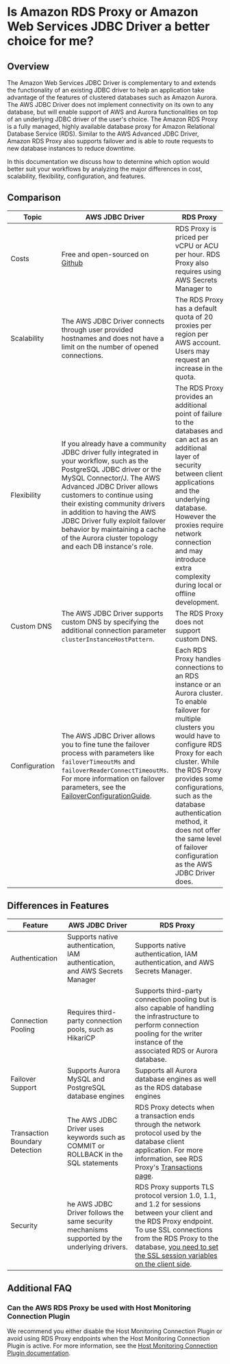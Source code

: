 # Is Amazon RDS Proxy or Amazon Web Services JDBC Driver a better choice for me?

## Overview

The Amazon Web Services JDBC Driver is complementary to and extends the functionality of an existing JDBC driver to help
an application take advantage of the features of clustered databases such as Amazon Aurora.
The AWS JDBC Driver does not implement connectivity on its own to any database, but will enable support of AWS and
Aurora functionalities on top of an underlying JDBC driver of the user's choice.
The Amazon RDS Proxy is a fully managed, highly available database proxy for Amazon Relational Database Service (RDS).
Similar to the AWS Advanced JDBC Driver, Amazon RDS Proxy also supports failover and is able to route requests to new
database instances to reduce downtime.

In this documentation we discuss how to determine which option would better suit your workflows
by analyzing the major differences in cost, scalability, flexibility, configuration, and features.

## Comparison

| Topic         | AWS JDBC Driver                                                                                                                                                                                                                                                                                                                                                                                           | RDS Proxy                                                                                                                                                                                                                                                                                                                                                          |
|---------------|-----------------------------------------------------------------------------------------------------------------------------------------------------------------------------------------------------------------------------------------------------------------------------------------------------------------------------------------------------------------------------------------------------------|--------------------------------------------------------------------------------------------------------------------------------------------------------------------------------------------------------------------------------------------------------------------------------------------------------------------------------------------------------------------|
| Costs         | Free and open-sourced on [Github](https://github.com/awslabs/aws-advanced-jdbc-wrapper)                                                                                                                                                                                                                                                                                                                   | RDS Proxy is priced per vCPU or ACU per hour. RDS Proxy also requires using AWS Secrets Manager to                                                                                                                                                                                                                                                                 |
| Scalability   | The AWS JDBC Driver connects through user provided hostnames and does not have a limit on the number of opened connections.                                                                                                                                                                                                                                                                               | The RDS Proxy has a default quota of 20 proxies per region per AWS account. Users may request an increase in the quota.                                                                                                                                                                                                                                            |
| Flexibility   | If you already have a community JDBC driver fully integrated in your workflow, such as the PostgreSQL JDBC driver or the MySQL Connector/J. The AWS Advanced JDBC Driver allows customers to continue using their existing community drivers in addition to having the AWS JDBC Driver fully exploit failover behavior by maintaining a cache of the Aurora cluster topology and each DB instance's role. | The RDS Proxy provides an additional point of failure to the databases and can act as an additional layer of security between client applications and the underlying database. However the proxies require network connection and may introduce extra complexity during local or offline development.                                                              |
| Custom DNS    | The AWS JDBC Driver supports custom DNS by specifying the additional connection parameter `clusterInstanceHostPattern`.                                                                                                                                                                                                                                                                                   | The RDS Proxy does not support custom DNS.                                                                                                                                                                                                                                                                                                                         |
| Configuration | The AWS JDBC Driver allows you to fine tune the failover process with parameters like `failoverTimeoutMs` and `failoverReaderConnectTimeoutMs`. For more information on failover parameters, see the [FailoverConfigurationGuide](./FailoverConfigurationGuide.md).                                                                                                                                       | Each RDS Proxy handles connections to an RDS instance or an Aurora cluster. To enable failover for multiple clusters you would have to configure RDS Proxy for each cluster. While the RDS Proxy provides some configurations, such as the database authentication method, it does not offer the same level of failover configuration as the AWS JDBC Driver does. |

## Differences in Features

| Feature                        | AWS JDBC Driver                                                                              | RDS Proxy                                                                                                                                                                                                                                                                                                                                              |
|--------------------------------|----------------------------------------------------------------------------------------------|--------------------------------------------------------------------------------------------------------------------------------------------------------------------------------------------------------------------------------------------------------------------------------------------------------------------------------------------------------|
| Authentication                 | Supports native authentication, IAM authentication, and AWS Secrets Manager                  | Supports native authentication, IAM authentication, and AWS Secrets Manager.                                                                                                                                                                                                                                                                           |
| Connection Pooling             | Requires third-party connection pools, such as HikariCP                                      | Supports third-party connection pooling but is also capable of handling the infrastructure to perform connection pooling for the writer instance of the associated RDS or Aurora database.                                                                                                                                                             |
| Failover Support               | Supports Aurora MySQL and PostgreSQL database engines                                        | Supports all Aurora database engines as well as the RDS database engines                                                                                                                                                                                                                                                                               |
| Transaction Boundary Detection | The AWS JDBC Driver uses keywords such as COMMIT or ROLLBACK in the SQL statements           | RDS Proxy detects when a transaction ends through the network protocol used by the database client application. For more information, see RDS Proxy's [Transactions page](https://docs.aws.amazon.com/AmazonRDS/latest/UserGuide/rds-proxy.howitworks.html#rds-proxy-transactions).                                                                    |
| Security                       | he AWS JDBC Driver follows the same security mechanisms supported by the underlying drivers. | RDS Proxy supports TLS protocol version 1.0, 1.1, and 1.2 for sessions between your client and the RDS Proxy endpoint. To use SSL connections from the RDS Proxy to the database, [you need to set the SSL session variables on the client side](https://docs.aws.amazon.com/AmazonRDS/latest/UserGuide/rds-proxy.howitworks.html#rds-proxy-security). |

## Additional FAQ

### Can the AWS RDS Proxy be used with Host Monitoring Connection Plugin

We recommend you either disable the Host Monitoring Connection Plugin or avoid using RDS Proxy endpoints when the Host
Monitoring Connection Plugin is active. For more information, see
the [Host Monitoring Connection Plugin documentation](https://github.com/awslabs/aws-advanced-jdbc-wrapper/wiki/UsingTheHostMonitoringPlugin#warning-warnings-about-usage-of-the-aws-advanced-jdbc-driver-with-rds-proxy).